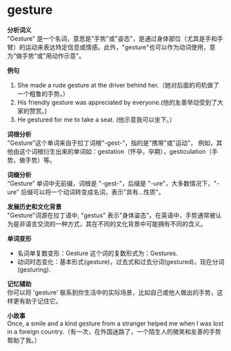 # gesture

**分析词义**  
"Gesture" 是一个名词，意思是"手势"或"姿态"，是通过身体部位（尤其是手和手臂）的运动来表达特定信息或情感。此外，"gesture"也可以作为动词使用，意为"做手势"或"用动作示意"。

  

**例句**

  

1.  She made a rude gesture at the driver behind her.（她对后面的司机做了一个粗鲁的手势。）
2.  His friendly gesture was appreciated by everyone.(他的友善举动受到了大家的赞赏。)
3.  He gestured for me to take a seat. (他示意我可以坐下。）

  

**词根分析**  
"Gesture"这个单词来自于拉丁词根"-gest-”，指的是"携带"或"运动"， 例如，其他由这个词根衍生出来的单词如：gestation（怀孕，孕期），gesticulation（手势，做手势）等。

  

**词缀分析**  
“Gesture” 单词中无前缀，词根是 "-gest-"，后缀是 "-ure"，大多数情况下，"-ure" 后缀可以将一个动词转变成名词，表示"具有...性质"。

  

**发展历史和文化背景**  
"Gesture"词源在拉丁语中, "gestus" 表示"身体姿态"。在英语中，手势通常被认为是非语言交流的一种方式，其在不同的文化背景中可能拥有不同的含义。

  

**单词变形**

  

*   名词单复数变形：Gesture 这个词的复数形式为：Gestures.
*   动词时态变化：基本形式(gesture)，过去式和过去分词(gestured)，现在分词(gesturing).

  

**记忆辅助**  
你可以将 'gesture' 联系到你生活中的实际场景，比如自己或他人做出的手势，这样更有助于记住它。

  

**小故事**  
Once, a smile and a kind gesture from a stranger helped me when I was lost in a foreign country.（有一次，在外国迷路了，一个陌生人的微笑和友善的手势帮助了我。）
